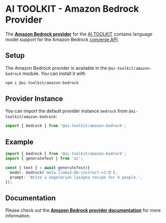 # AI TOOLKIT - Amazon Bedrock Provider

The **[Amazon Bedrock provider](https://sdk.khulnasoft.com/providers/ai-toolkit-providers/amazon-bedrock)** for the [AI TOOLKIT](https://sdk.khulnasoft.com/docs)
contains language model support for the Amazon Bedrock [converse API](https://docs.aws.amazon.com/bedrock/latest/APIReference/API_runtime_Converse.html).

## Setup

The Amazon Bedrock provider is available in the `@ai-toolkit/amazon-bedrock` module. You can install it with

```bash
npm i @ai-toolkit/amazon-bedrock
```

## Provider Instance

You can import the default provider instance `bedrock` from `@ai-toolkit/amazon-bedrock`:

```ts
import { bedrock } from '@ai-toolkit/amazon-bedrock';
```

## Example

```ts
import { bedrock } from '@ai-toolkit/amazon-bedrock';
import { generateText } from 'ai';

const { text } = await generateText({
  model: bedrock('meta.llama3-8b-instruct-v1:0'),
  prompt: 'Write a vegetarian lasagna recipe for 4 people.',
});
```

## Documentation

Please check out the **[Amazon Bedrock provider documentation](https://sdk.khulnasoft.com/providers/ai-toolkit-providers/amazon-bedrock)** for more information.
